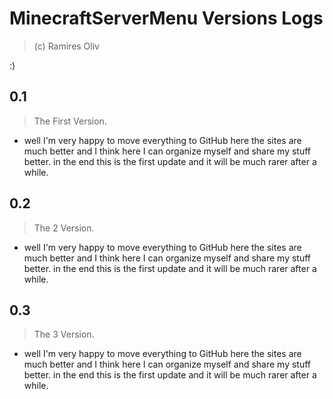 # MinecraftServerMenu Versions Logs
> (c) Ramires Oliv

:)
## 0.1
> The First Version.

- well I'm very happy to move everything to GitHub here the sites are much better and I think here I can organize myself and share my stuff better. in the end this is the first update and it will be much rarer after a while.

## 0.2
> The 2 Version.

- well I'm very happy to move everything to GitHub here the sites are much better and I think here I can organize myself and share my stuff better. in the end this is the first update and it will be much rarer after a while.


## 0.3
> The 3 Version.

- well I'm very happy to move everything to GitHub here the sites are much better and I think here I can organize myself and share my stuff better. in the end this is the first update and it will be much rarer after a while.
